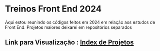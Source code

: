 # Treinos Front End 2024 
Aqui estou reunindo os códigos feitos em 2024 em relação aos estudos de Front End.
Projetos maiores deixarei em repositórios separados
## Link para Visualização : [Index de Projetos](https://eduardo-marinho-paiva.github.io/Treinos_Front_End_2024/)
